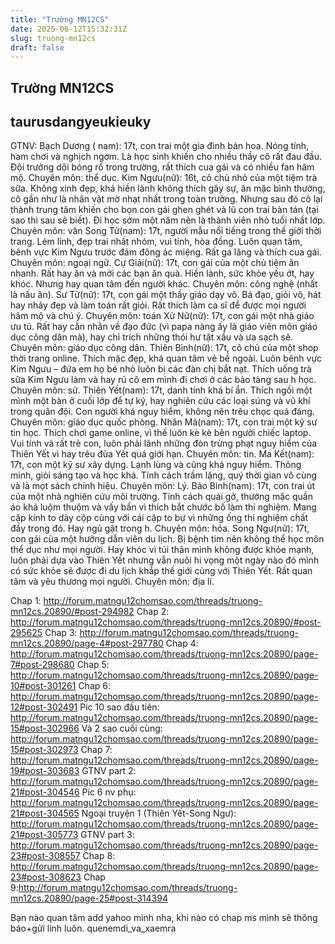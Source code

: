 ```yaml
---
title: "Trường MN12CS"
date: 2025-06-12T15:32:31Z
slug: truong-mn12cs
draft: false
---
```


## Trường MN12CS

## taurusdangyeukieuky

GTNV:
Bạch Dương ( nam): 17t, con trai một gia đình bán hoa. Nóng tính, ham chơi và nghịch ngơm. Là học sinh khiến cho nhiều thầy cô rất đau đầu. Đội trưởng dội bóng rổ trong trường, rất thích cua gái và có nhiều fan hâm mộ. Chuyên môn: thể dục.
Kim Ngưu(nữ): 16t, cô chủ nhỏ của một tiệm trà sữa. Không xinh đẹp, khá hiền lành không thích gây sự, ăn mặc bình thường, cô gần như là nhân vật mờ nhạt nhất trong toàn trường. Nhưng sau đó cô lại thành trung tâm khiến cho bọn con gái ghen ghét và lũ con trai bàn tán (tại sao thì sau sẽ biết). Đi học sớm một năm nên là thành viên nhỏ tuổi nhất lớp. Chuyên môn: văn
Song Tử(nam): 17t, người mẫu nổi tiếng trong thế giới thời trang. Lém lỉnh, đẹp trai nhất nhóm, vui tính, hòa đồng. Luôn quan tâm, bênh vực Kim Ngưu trước đám đông ác miệng. Rất ga lăng và thích cua gái. Chuyên môn: ngoại ngữ.
Cự Giải(nữ): 17t, con gái của một chủ tiệm ăn nhanh. Rất hay ăn và mời các bạn ăn quà. Hiền lành, sức khỏe yếu ớt, hay khóc. Nhưng hay quan tâm đến người khác. Chuyên môn: công nghệ (nhất là nấu ăn).
Sư Tử(nữ): 17t, con gái một thầy giáo dạy võ. Bá đạo, giỏi võ, hát hay nhảy đẹp và làm toán rất giỏi. Rất thích làm ca sĩ để được mọi người hâm mộ và chú ý. Chuyên môn: toán
Xử Nữ(nữ): 17t, con gái một nhà giáo ưu tú. Rất hay cằn nhằn về đạo đức (vì papa nàng ấy là giáo viên môn giáo dục công dân mà), hay chỉ trích những thói hư tật xấu và ưa sạch sẽ. Chuyên môn: giáo dục công dân.
Thiên Bình(nữ): 17t, cô chủ của một shop thời trang online. Thích mặc đẹp, khá quan tâm vẻ bề ngoài. Luôn bênh vực Kim Ngưu – đứa em họ bé nhỏ luôn bị các đàn chị bắt nạt. Thích uống trà sữa Kim Ngưu làm và hay rủ cô em mình đi chơi ở các bảo tàng sau h học. Chuyên môn: sử.
Thiên Yết(nam): 17t, danh tính khá bí ẩn. Thích ngồi một mình một bàn ở cuối lớp để tự kỷ, hay nghiên cứu các loại súng và vũ khí trong quân đội. Con người khá nguy hiểm, không nên trêu chọc quá đáng. Chuyên môn: giáo dục quốc phòng.
Nhân Mã(nam): 17t, con trai một kỹ sư tin học. Thích chơi game online, vì thế luôn kè kè bên người chiếc laptop. Vui tính và rất trẻ con, luôn phải lãnh những đòn trừng phạt nguy hiểm của Thiên Yết vì hay trêu đùa Yết quá giới hạn. Chuyên môn: tin.
Ma Kết(nam): 17t, con một kỹ sư xây dựng. Lạnh lùng và cũng khá nguy hiểm. Thông minh, giỏi sáng tạo và học khá. Tính cách trầm lặng, quý thời gian vô cùng và là mọt sách chính hiệu. Chuyên môn: Lý.
Bảo Bình(nam): 17t, con trai út của một nhà nghiên cứu môi trường. Tính cách quái gở, thường mặc quần áo khá luộm thuộm và vấy bẩn vì thích bắt chước bố làm thí nghiệm. Mang cặp kính to dày cộp cùng với cái cặp to bự vì những ống thí nghiệm chất đầy trong đó. Hay ngủ gật trong h. Chuyên môn: hóa.
Song Ngư(nữ): 17t, con gái của một hướng dẫn viên du lịch. Bị bệnh tim nên không thể học môn thể dục như mọi người. Hay khóc vì tủi thân mình không được khỏe mạnh, luôn phải dựa vào Thiên Yết nhưng vẫn nuôi hi vọng một ngày nào đó mình có sức khỏe sẽ được đi du lịch khắp thế giới cùng với Thiên Yết. Rất quan tâm và yêu thương mọi người. Chuyên môn: địa lí.
 
 
 
 
 
 
 
Chap 1: http://forum.matngu12chomsao.com/threads/truong-mn12cs.20890/#post-294982
Chap 2: http://forum.matngu12chomsao.com/threads/truong-mn12cs.20890/#post-295625
Chap 3: http://forum.matngu12chomsao.com/threads/truong-mn12cs.20890/page-4#post-297780
Chap 4: http://forum.matngu12chomsao.com/threads/truong-mn12cs.20890/page-7#post-298680
Chap 5: http://forum.matngu12chomsao.com/threads/truong-mn12cs.20890/page-10#post-301261
Chap 6: http://forum.matngu12chomsao.com/threads/truong-mn12cs.20890/page-12#post-302491
Pic 10 sao đầu tiên: http://forum.matngu12chomsao.com/threads/truong-mn12cs.20890/page-15#post-302966
Và 2 sao cuối cùng: http://forum.matngu12chomsao.com/threads/truong-mn12cs.20890/page-15#post-302973
Chap 7: http://forum.matngu12chomsao.com/threads/truong-mn12cs.20890/page-19#post-303683
GTNV part 2: http://forum.matngu12chomsao.com/threads/truong-mn12cs.20890/page-21#post-304546
Pic 6 nv phụ: http://forum.matngu12chomsao.com/threads/truong-mn12cs.20890/page-21#post-304565
Ngoại truyện 1 (Thiên Yết-Song Ngư): http://forum.matngu12chomsao.com/threads/truong-mn12cs.20890/page-21#post-305773
GTNV part 3: http://forum.matngu12chomsao.com/threads/truong-mn12cs.20890/page-23#post-308557
Chap 8: http://forum.matngu12chomsao.com/threads/truong-mn12cs.20890/page-23#post-308623
Chap 9:http://forum.matngu12chomsao.com/threads/truong-mn12cs.20890/page-25#post-314394
 
Bạn nào quan tâm add yahoo mình nha, khi nào có chap ms mình sẽ thông báo+gửi linh luôn. quenemdi_va_xaemra
